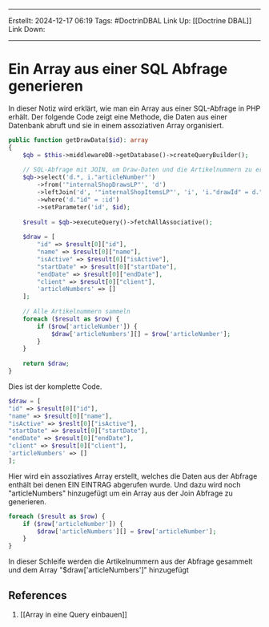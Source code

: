 
--- 
Erstellt: 2024-12-17    06:19 
Tags: #DoctrinDBAL 
Link Up: [[Doctrine DBAL]]
Link Down:

--- 
# Ein Array aus einer SQL Abfrage generieren
In dieser Notiz wird erklärt, wie man ein Array aus einer SQL-Abfrage in PHP erhält. Der folgende Code zeigt eine Methode, die Daten aus einer Datenbank abruft und sie in einem assoziativen Array organisiert.

```PHP
public function getDrawData($id): array  
{  
    $qb = $this->middlewareDB->getDatabase()->createQueryBuilder();  
  
    // SQL-Abfrage mit JOIN, um Draw-Daten und die Artikelnummern zu erhalten  
    $qb->select('d.*, i."articleNumber"')  
        ->from('"internalShopDrawsLP"', 'd')  
        ->leftJoin('d', '"internalShopItemsLP"', 'i', 'i."drawId" = d."id"')  
        ->where('d."id" = :id')  
        ->setParameter('id', $id);  
  
    $result = $qb->executeQuery()->fetchAllAssociative();  
  
    $draw = [  
        "id" => $result[0]["id"],  
        "name" => $result[0]["name"],  
        "isActive" => $result[0]["isActive"],  
        "startDate" => $result[0]["startDate"],  
        "endDate" => $result[0]["endDate"],  
        "client" => $result[0]["client"],  
        'articleNumbers' => []  
    ];  
  
    // Alle Artikelnummern sammeln  
    foreach ($result as $row) {  
        if ($row['articleNumber']) {  
            $draw['articleNumbers'][] = $row['articleNumber'];  
        }  
    }  
  
    return $draw;  
}
```
Dies ist der komplette Code.

```PHP
$draw = [
"id" => $result[0]["id"],
"name" => $result[0]["name"],
"isActive" => $reslt[0]["isActive"],
"startDate" => $result[0]["startDate"],
"endDate" => $result[0]["endDate"],
"client" => $result[0]["client"],
'articleNumbers' => [] 
];
```
Hier wird ein assoziatives Array erstellt, welches die Daten aus der Abfrage enthält bei denen EIN EINTRAG abgerufen wurde. Und dazu wird noch "articleNumbers" hinzugefügt um ein Array aus der Join Abfrage zu generieren.

```PHP
foreach ($result as $row) { 
	if ($row['articleNumber']) { 
		$draw['articleNumbers'][] = $row['articleNumber']; 
	} 
}
```
In dieser Schleife werden die Artikelnummern aus der Abfrage gesammelt und dem Array "$draw['articleNumbers']" hinzugefügt

## References
1. [[Array in eine Query einbauen]]
